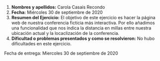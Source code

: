 1. **Nombres y apellidos:** Carola Casais Recondo
2. **Fecha:** Miércoles 30 de septiembre de 2020
3. **Resumen del Ejercicio:** El objetivo de este ejercicio es hacer la página web de nuestra conferencia ficticia más interactiva. Por ello añadimos una funcionalidad que nos indica la distancia en millas entre nuestra ubicación actual y la locaclización de la conferencia.
4. **Dificultad o problemas presentados y como se resolvieron:** No hubo dificultades en este ejercicio.

Fecha de entrega: Miercoles 30 de septiembre de 2020
